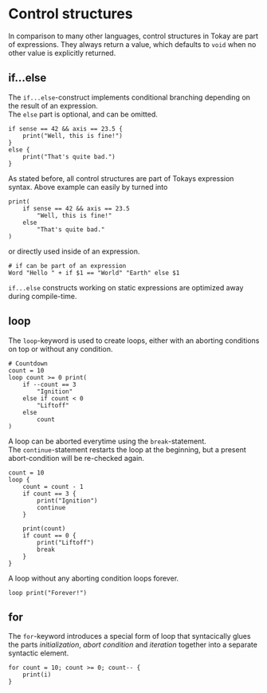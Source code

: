 # Control structures

In comparison to many other languages, control structures in Tokay are part of expressions. They always return a value, which defaults to `void` when no other value is explicitly returned.

## if...else

The `if...else`-construct implements conditional branching depending on the result of an expression.<br>
The `else` part is optional, and can be omitted.

```tokay
if sense == 42 && axis == 23.5 {
    print("Well, this is fine!")
}
else {
    print("That's quite bad.")
}
```

As stated before, all control structures are part of Tokays expression syntax. Above example can easily by turned into

```tokay
print(
    if sense == 42 && axis == 23.5
        "Well, this is fine!"
    else
        "That's quite bad."
)
```

or directly used inside of an expression.

```tokay
# if can be part of an expression
Word "Hello " + if $1 == "World" "Earth" else $1
```

`if...else` constructs working on static expressions are optimized away during compile-time.

## loop

The `loop`-keyword is used to create loops, either with an aborting conditions on top or without any condition.

```tokay
# Countdown
count = 10
loop count >= 0 print(
    if --count == 3
        "Ignition"
    else if count < 0
        "Liftoff"
    else
        count
)
```

A loop can be aborted everytime using the `break`-statement.<br>
The `continue`-statement restarts the loop at the beginning, but a present abort-condition will be re-checked again.

```tokay
count = 10
loop {
    count = count - 1
    if count == 3 {
        print("Ignition")
        continue
    }

    print(count)
    if count == 0 {
        print("Liftoff")
        break
    }
}
```

A loop without any aborting condition loops forever.

```tokay
loop print("Forever!")
```

## for

The `for`-keyword introduces a special form of loop that syntacically glues the parts *initialization*, *abort condition* and *iteration* together into a separate syntactic element.

```
for count = 10; count >= 0; count-- {
    print(i)
}
```
